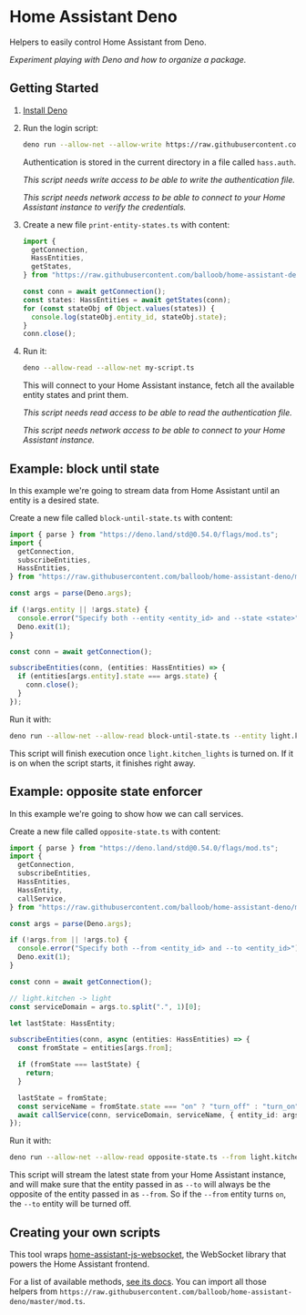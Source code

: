 # Home Assistant Deno

Helpers to easily control Home Assistant from Deno.

_Experiment playing with Deno and how to organize a package._

## Getting Started

1. [Install Deno](https://deno.land/#installation)
2. Run the login script:

   ```bash
   deno run --allow-net --allow-write https://raw.githubusercontent.com/balloob/home-assistant-deno/master/login.ts
   ```

   Authentication is stored in the current directory in a file called `hass.auth`.

   _This script needs write access to be able to write the authentication file._

   _This script needs network access to be able to connect to your Home Assistant instance to verify the credentials._

3. Create a new file `print-entity-states.ts` with content:

   ```ts
   import {
     getConnection,
     HassEntities,
     getStates,
   } from "https://raw.githubusercontent.com/balloob/home-assistant-deno/master/mod.ts";

   const conn = await getConnection();
   const states: HassEntities = await getStates(conn);
   for (const stateObj of Object.values(states)) {
     console.log(stateObj.entity_id, stateObj.state);
   }
   conn.close();
   ```

4. Run it:

   ```bash
   deno --allow-read --allow-net my-script.ts
   ```

   This will connect to your Home Assistant instance, fetch all the available entity states and print them.

   _This script needs read access to be able to read the authentication file._

   _This script needs network access to be able to connect to your Home Assistant instance._

## Example: block until state

In this example we're going to stream data from Home Assistant until an entity is a desired state.

Create a new file called `block-until-state.ts` with content:

```ts
import { parse } from "https://deno.land/std@0.54.0/flags/mod.ts";
import {
  getConnection,
  subscribeEntities,
  HassEntities,
} from "https://raw.githubusercontent.com/balloob/home-assistant-deno/master/mod.ts";

const args = parse(Deno.args);

if (!args.entity || !args.state) {
  console.error("Specify both --entity <entity_id> and --state <state>");
  Deno.exit(1);
}

const conn = await getConnection();

subscribeEntities(conn, (entities: HassEntities) => {
  if (entities[args.entity].state === args.state) {
    conn.close();
  }
});
```

Run it with:

```bash
deno run --allow-net --allow-read block-until-state.ts --entity light.kitchen_lights --state on
```

This script will finish execution once `light.kitchen_lights` is turned on. If it is on when the script starts, it finishes right away.

## Example: opposite state enforcer

In this example we're going to show how we can call services.

Create a new file called `opposite-state.ts` with content:

```ts
import { parse } from "https://deno.land/std@0.54.0/flags/mod.ts";
import {
  getConnection,
  subscribeEntities,
  HassEntities,
  HassEntity,
  callService,
} from "https://raw.githubusercontent.com/balloob/home-assistant-deno/master/mod.ts";

const args = parse(Deno.args);

if (!args.from || !args.to) {
  console.error("Specify both --from <entity_id> and --to <entity_id>");
  Deno.exit(1);
}

const conn = await getConnection();

// light.kitchen -> light
const serviceDomain = args.to.split(".", 1)[0];

let lastState: HassEntity;

subscribeEntities(conn, async (entities: HassEntities) => {
  const fromState = entities[args.from];

  if (fromState === lastState) {
    return;
  }

  lastState = fromState;
  const serviceName = fromState.state === "on" ? "turn_off" : "turn_on";
  await callService(conn, serviceDomain, serviceName, { entity_id: args.to });
});
```

Run it with:

```bash
deno run --allow-net --allow-read opposite-state.ts --from light.kitchen_lights --to light.bed_lights
```

This script will stream the latest state from your Home Assistant instance, and will make sure that the entity passed in as `--to` will always be the opposite of the entity passed in as `--from`. So if the `--from` entity turns `on`, the `--to` entity will be turned off.

## Creating your own scripts

This tool wraps [home-assistant-js-websocket](https://github.com/home-assistant/home-assistant-js-websocket/), the WebSocket library that powers the Home Assistant frontend.

For a list of available methods, [see its docs](https://github.com/home-assistant/home-assistant-js-websocket/#entities). You can import all those helpers from `https://raw.githubusercontent.com/balloob/home-assistant-deno/master/mod.ts`.
